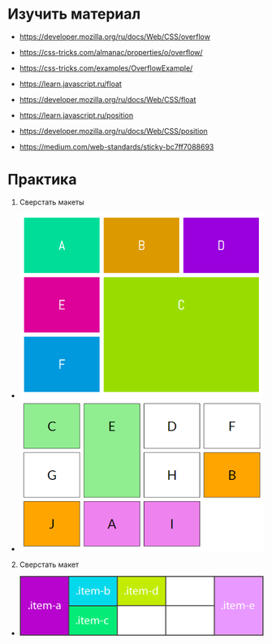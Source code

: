 ﻿# Изучить материал

* https://developer.mozilla.org/ru/docs/Web/CSS/overflow
* https://css-tricks.com/almanac/properties/o/overflow/
* https://css-tricks.com/examples/OverflowExample/

* https://learn.javascript.ru/float
* https://developer.mozilla.org/ru/docs/Web/CSS/float

* https://learn.javascript.ru/position
* https://developer.mozilla.org/ru/docs/Web/CSS/position
* https://medium.com/web-standards/sticky-bc7ff7088693



# Практика

1) Сверстать макеты
* ![Alt Text](hw_1.png)
* ![Alt Text](hw_2.png)

2) Сверстать макет
* ![Alt Text](hw_3.png)